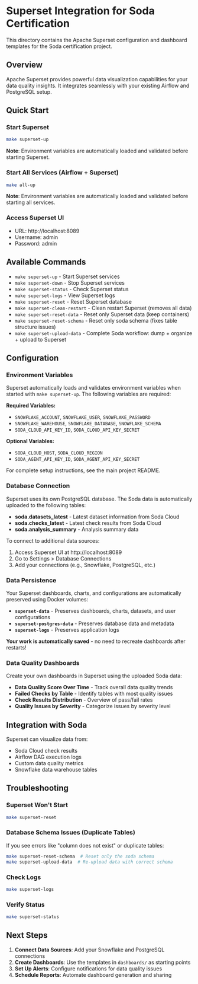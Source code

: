 # Superset Integration for Soda Certification

This directory contains the Apache Superset configuration and dashboard templates for the Soda certification project.

## Overview

Apache Superset provides powerful data visualization capabilities for your data quality insights. It integrates seamlessly with your existing Airflow and PostgreSQL setup.

## Quick Start

### Start Superset
```bash
make superset-up
```
**Note**: Environment variables are automatically loaded and validated before starting Superset.

### Start All Services (Airflow + Superset)
```bash
make all-up
```
**Note**: Environment variables are automatically loaded and validated before starting all services.

### Access Superset UI
- URL: http://localhost:8089
- Username: admin
- Password: admin

## Available Commands

- `make superset-up` - Start Superset services
- `make superset-down` - Stop Superset services
- `make superset-status` - Check Superset status
- `make superset-logs` - View Superset logs
- `make superset-reset` - Reset Superset database
- `make superset-clean-restart` - Clean restart Superset (removes all data)
- `make superset-reset-data` - Reset only Superset data (keep containers)
- `make superset-reset-schema` - Reset only soda schema (fixes table structure issues)
- `make superset-upload-data` - Complete Soda workflow: dump + organize + upload to Superset

## Configuration

### Environment Variables
Superset automatically loads and validates environment variables when started with `make superset-up`. The following variables are required:

**Required Variables:**
- `SNOWFLAKE_ACCOUNT`, `SNOWFLAKE_USER`, `SNOWFLAKE_PASSWORD`
- `SNOWFLAKE_WAREHOUSE`, `SNOWFLAKE_DATABASE`, `SNOWFLAKE_SCHEMA`
- `SODA_CLOUD_API_KEY_ID`, `SODA_CLOUD_API_KEY_SECRET`

**Optional Variables:**
- `SODA_CLOUD_HOST`, `SODA_CLOUD_REGION`
- `SODA_AGENT_API_KEY_ID`, `SODA_AGENT_API_KEY_SECRET`

For complete setup instructions, see the main project README.

### Database Connection
Superset uses its own PostgreSQL database. The Soda data is automatically uploaded to the following tables:

- **soda.datasets_latest** - Latest dataset information from Soda Cloud
- **soda.checks_latest** - Latest check results from Soda Cloud  
- **soda.analysis_summary** - Analysis summary data

To connect to additional data sources:

1. Access Superset UI at http://localhost:8089
2. Go to Settings > Database Connections
3. Add your connections (e.g., Snowflake, PostgreSQL, etc.)

### Data Persistence
Your Superset dashboards, charts, and configurations are automatically preserved using Docker volumes:

- **`superset-data`** - Preserves dashboards, charts, datasets, and user configurations
- **`superset-postgres-data`** - Preserves database data and metadata
- **`superset-logs`** - Preserves application logs

**Your work is automatically saved** - no need to recreate dashboards after restarts!

### Data Quality Dashboards

Create your own dashboards in Superset using the uploaded Soda data:

- **Data Quality Score Over Time** - Track overall data quality trends
- **Failed Checks by Table** - Identify tables with most quality issues
- **Check Results Distribution** - Overview of pass/fail rates
- **Quality Issues by Severity** - Categorize issues by severity level

## Integration with Soda

Superset can visualize data from:
- Soda Cloud check results
- Airflow DAG execution logs
- Custom data quality metrics
- Snowflake data warehouse tables

## Troubleshooting

### Superset Won't Start
```bash
make superset-reset
```

### Database Schema Issues (Duplicate Tables)
If you see errors like "column does not exist" or duplicate tables:
```bash
make superset-reset-schema  # Reset only the soda schema
make superset-upload-data  # Re-upload data with correct schema
```

### Check Logs
```bash
make superset-logs
```

### Verify Status
```bash
make superset-status
```

## Next Steps

1. **Connect Data Sources**: Add your Snowflake and PostgreSQL connections
2. **Create Dashboards**: Use the templates in `dashboards/` as starting points
3. **Set Up Alerts**: Configure notifications for data quality issues
4. **Schedule Reports**: Automate dashboard generation and sharing
